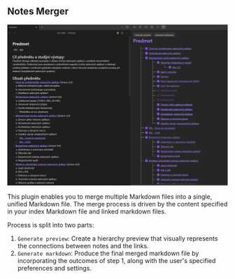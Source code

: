 ## Notes Merger
![notes merger preview](https://github.com/niffka/notes-merger/blob/main/src/img/generate_markdown.png)

This plugin enables you to merge multiple Markdown files into a single, unified Markdown file. The merge process is driven by the content specified in your index Markdown file and linked markdown files.

Process is split into two parts:
1. `Generate preview`: Create a hierarchy preview that visually represents the connections between notes and the links.
2. `Generate markdown`: Produce the final merged markdown file by incorporating the outcomes of step 1, along with the user's specified preferences and settings.

